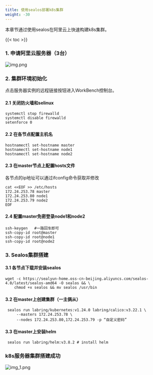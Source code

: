 ```yaml
---
title: 使用sealos部署k8s集群
weight: -30
---
```


本章节通过使用sealos在阿里云上快速构建k8s集群。

<!--more-->

{{< toc >}}

### 1. 申请阿里云服务器（3台）
![img.png](/blog-1/img.png)

### 2. 集群环境初始化
 点击服务器实例的远程链接按钮进入WorkBench控制台。

#### 2.1 关闭防火墙和selinux
```
systemctl stop firewalld 
systemctl disable firewalld 
setenforce 0
```

#### 2.2 在各节点配置主机名
```
hostnamectl set-hostname master 
hostnamectl set-hostname node1
hostnamectl set-hostname node2
```

#### 2.3 在master节点上配置hosts文件
各节点的ip地址可以通过ifconfig命令获取并修改
```
cat <<EOF >> /etc/hosts  
172.24.253.78 master   
172.24.253.80 node1  
172.24.253.79 node2  
EOF
```

#### 2.4 配置master免密登录node1和node2
```
ssh-keygen   #一路回车即可
ssh-copy-id root@master 
ssh-copy-id root@node1 
ssh-copy-id root@node2 
```
### 3. Sealos集群搭建
#### 3.1 各节点下载并安装sealos
```
wget -c https://sealyun-home.oss-cn-beijing.aliyuncs.com/sealos-4.0/latest/sealos-amd64 -O sealos && \
    chmod +x sealos && mv sealos /usr/bin   
```

#### 3.2 在master上创建集群（一主俩从）
```
 sealos run labring/kubernetes:v1.24.0 labring/calico:v3.22.1 \
     --masters 172.24.253.78 \
     --nodes 172.24.253.80,172.24.253.79 -p “自定义密码”
```

#### 3.3 在master上安装helm
```
 sealos run labring/helm:v3.8.2 # install helm
```

### k8s服务器集群搭建成功

![img_1.png](/blog-1/img-1.png)


